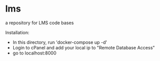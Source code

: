 # lms
a repository for LMS code bases



Installation:
- In this directory, run 'docker-compose up -d'
- Login to cPanel and add your local ip to "Remote Database Access"
- go to localhost:8000
